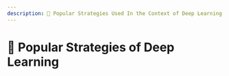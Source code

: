 ```yaml
---
description: 🥽 Popular Strategies Used In the Context of Deep Learning 
---
```


# 💄 Popular Strategies of Deep Learning